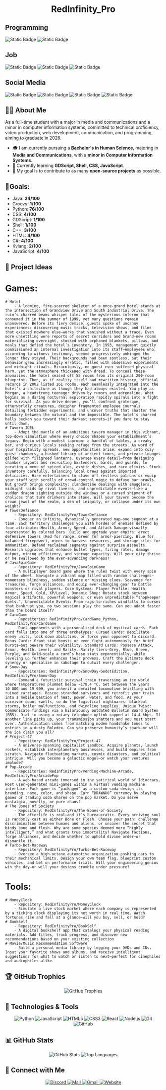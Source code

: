 <h1 align="center">RedInfinity_Pro</h1>

## Programming
<div class="brick-container">
    <div class="brick-row">
        <img alt="Static Badge" src="https://img.shields.io/badge/Github-Follow%20Me-white?style=for-the-badge&logo=github">
        <img alt="Static Badge" src="https://img.shields.io/badge/Stack%20Overflow-Follow%20Me-white?style=for-the-badge&logo=stackoverflow">
    </div>
</div>

## Job
<div class="brick-container">
    <div class="brick-row">
        <img alt="Static Badge" src="https://img.shields.io/badge/Indeed-Resume%20-white?style=for-the-badge&logo=indeed">
        <img alt="Static Badge" src="https://img.shields.io/badge/Monster-Resume%20-white?style=for-the-badge&logo=monster">
        <img alt="Static Badge" src="https://img.shields.io/badge/Linkedin-Resume%20-white?style=for-the-badge&logo=linkedin">
    </div>
</div>

## Social Media
<div class="brick-container">
    <div class="brick-row">
        <img alt="Static Badge" src="https://img.shields.io/badge/Bluesky-Follow%20Me-white?style=for-the-badge&logo=bluesky">
        <img alt="Static Badge" src="https://img.shields.io/badge/Soundcloud-Follow%20Me-white?style=for-the-badge&logo=soundcloud">
        <img alt="Static Badge" src="https://img.shields.io/badge/YouTube-Follow%20Me-white?style=for-the-badge&logo=youtube">
        <img alt="Static Badge" src="https://img.shields.io/badge/Reddit-Follow%20Me-white?style=for-the-badge&logo=reddit">
    </div>
</div>

## 🙋‍♂️ About Me
<p>
  As a full-time student with a major in media and communications and a minor in computer information systems, committed to technical proficiency, video production, web development, communication, and programming, aiming to graduate in 2026.
</p>

- 🎓 I am currently pursuing a **Bachelor's in Human Science**, majoring in **Media and Communications**, with a **minor in Computer Information Systems**.  
- 🌱 Currently learning **GDScript, Shell, CSS, JavaScript**.  
- 🎯 My goal is to contribute to as many **open-source projects** as possible.  

## 🎯Goals:

- Java: **24/100**
- Groovy: **1/100**
- Python: **76/100**
- CSS: **4/100**
- GDScript: **1/100**
- Shell: **1/100**
- C++: **3/100**
- HTML: **4/100**
- C#: **4/100**
- Kvlang: **2/100**
- JavaScript: **4/100**

## 📂 Project Ideas
# Games:
    # Hotel
        - A looming, fire-scarred skeleton of a once-grand hotel stands at the intersection of Grandview Drive and South Industrial Drive. The ruin’s charred beams whisper tales of the mysterious inferno that consumed it in the summer of 1999, yet many questions remain unanswered. Before its fiery demise, guests spoke of uncanny experiences: discovering music tracks, television shows, and films that existed nowhere else—works that vanished without a trace. Even more unsettling were reports of secret corridors and brand-new rooms materializing overnight, stocked with orphaned blankets, pillows, and meals that defied the hotel’s inventory. In 1993, management quietly commissioned an internal investigation into its staff—employees who, according to witness testimony, seemed progressively unhinged the longer they stayed. Their backgrounds had been spotless, but their behavior grew increasingly erratic, filled with obsessive experiments and midnight rituals. Miraculously, no guest ever suffered physical harm, yet the atmosphere thickened with dread. To conceal these anomalies, the hotel sealed off 55 rooms from its original 200-room blueprint. Then, as if reality itself had rewritten history, official records in 2002 listed 261 rooms, each seamlessly integrated into the hotel’s architecture as though they had always existed. You play as Morgan, a headstrong teenager driven by rumors and adrenaline. What begins as a daring nocturnal exploration rapidly spirals into a fight for survival. As you delve deeper, you’ll confront grotesque, otherworldly creatures, decipher fragmented employee journals detailing forbidden experiments, and uncover truths that shatter the boundary between the natural and the impossible. The hotel’s charred halls beckon you toward their darkest secrets—if you dare to stay until dawn.
    # Tavern IDEL
        - Adopt the mantle of an ambitious tavern manager in this vibrant, top-down simulation where every choice shapes your establishment’s legacy. Begin with a modest taproom: a handful of tables, a creaky bar, and curious locals seeking refuge from the streets. As word of your hospitality spreads, new opportunities arise: expand into cozy guest chambers, a hushed library of ancient tomes, and private lounges gilded with filigreed lanterns. Oversee every detail—from designing chamber layouts and recruiting bartenders, bards, and guards, to curating a menu of spiced ales, exotic dishes, and rare elixirs. Stock inventory carefully, balancing local brews against imported delicacies. Hire entertainers to stave off restless patrons or equip your staff with scrolls of crowd-control magic to defuse bar brawls. But growth brings complexity: clandestine dealings with smugglers, midnight raids by rival taverns, and unpredictable events—like a sudden dragon sighting outside the windows or a cursed shipment of chalices that turn drinkers into stone. Will your tavern become the crown jewel of the realm, a den of iniquity, or collapse under its own weight?
    # TowerDefiance
        - Repository: RedInfinityPro/TowerDefiance
        - Conquer an infinite, dynamically generated map—one segment at a time. Each territory challenges you with hordes of enemies defined by four attributes—Health, Armor, Speed, and Attack Damage—visually represented by colored bars. Build and upgrade your empire: erect defensive towers (Red for range, Green for armor-piercing, Blue for balanced firepower), mines to harvest resources, and storage silos for ammunition. Defend reclaimed segments against surprise assaults. Research upgrades that enhance bullet types, firing rates, damage output, mining efficiency, and storage capacity. Will your city thrive or be swallowed by the ever-advancing darkness?
    # JavaSpinGame
        - Repository: RedInfinityPro/JavaSpinGame
        - A multiplayer board game where the rules twist with every spin of the wheel. Navigate a vibrant map filled with random challenges—momentary blindness, sudden silence or missing clues. Scavenge for treasures, forge alliances, and equip ever-changing gear to battle monsters or rival players. Core Systems: Player Profile: Health, Armor, Speed, Gold, XP/Level, Dynamic Shop: Rotate stock between magical artifacts, powerful weapons, or even unpredictable “shopkeeper duels.”, Unpredictable Events: From rags-to-riches windfalls to curses that bankrupt you, no two sessions play the same. Can you adapt faster than the board itself?
    # CardGame
        - Repositories: RedInfinityPro/CardGame_Python, RedInfinityPro/CardGame
        - Duel opponents with a personalized deck of mystical cards. Each card falls into one of three archetypes: Cursed Cards: Debilitate enemy units, lock down abilities, or force your opponent to discard. Bonus Cards: Grant stat boosts or even fight autonomously for brief bursts—but beware their volatility. Standard Cards: Possess Attack, Armor, Health, Level, and Rarity. Rarity tiers—Grey, Blue, Green, Purple, and Gold—scale a card’s base stats exponentially, while leveling up further enhances their prowess. Craft the ultimate deck synergy or specialize in sabotage to outwit every challenger.
    # Snow-Day
        - Repositories: RedInfinityPro/SnowDay-GodotEdition, RedInfinityPro/Snow-Day
        - Command a futuristic survival train traversing an ice world where temperatures plummet below −178.4 °C. Set between the years 10 000 and 19 999, you inherit a derailed locomotive bristling with ruined carriages. Rescue stranded survivors and retrofit your train into a mobile bastion of heat, power, water, and food. As your survivor count swells, so do the logistical nightmares: blackout storms, boiler malfunctions, and dwindling supplies. Unique Twist: Communicate findings via a hilariously outdated Bulletin Board System (BBS). Dial in using a rotary telephone uplink capped at 14.4 kbps. If another line picks up, your transmission shatters and you must start over. Authentication comes from matching modem handshake tones to entries in a dusty Rolodex. Can you preserve humanity’s spark—or will the ice claim you all?
    # Project-47
        - Repository: RedInfinityPro/Project-47
        - A universe-spanning capitalist sandbox. Acquire planets, launch rockets, establish interplanetary businesses, and build empires from scratch. Navigate fluctuating markets, cosmic disasters, and political intrigue. Will you become a galactic mogul—or watch your ventures implode?
    # Pop-Arcade
        - Repositories: RedInfinityPro/Vending-Machine-Arcade, RedInfinityPro/ArcadePop
        - A web-based arcade immersed in the satirical world of Idiocracy. Host user-generated mini-games within a virtual vending machine interface. Each game is “packaged” as a custom soda—design its branding, name, color, and shape. Earn “BRAWNDO” currency by playing games or trading soda shares on the pop market. Do you serve nostalgia, novelty, or pure chaos?
    # The Bones of Society
        - Repository: RedInfinityPro/The-Bones-of-Society
        - The afterlife is real—and it’s bureaucratic. Every arriving soul is randomly cast as either Bone or Flesh. Choose your path: challenge discrimination between humans and aliens, or uncover the secret that binds bone and flesh. Why are some species deemed more “highly intelligent,” and what grants true immortality? Navigate factions, forge alliances, and decide whether to uphold divine order—or dismantle it.
    # Turbo-Bet-Raceway
        - Repository: RedInfinityPro/Turbo-Bet-Raceway
        - Oversee a high-octane automotive organization pushing cars to their mechanical limits. Design your own team flag, blueprint custom vehicles, and bet on performance trials. Will your engineering genius win the day—or will your designs crumble under pressure?
    
# Tools:
    # MoneyClock
        - Repository: RedInfinityPro/MoneyClock
        - Simulate a live stock market where each company is represented by a ticking clock displaying its net worth in real time. Watch fortunes rise and fall at a glance—will you buy, sell, or hold?
    # BookSelf
        - Repository: RedInfinityPro/BookSelf
        - A digital bookshelf app that catalogs your physical reading materials. Add titles, track progress, and discover new recommendations based on your existing collection
    # Movie/Music Recommendation Software
        - Build a personal media library by logging your DVDs and CDs. Input your favorite shows and albums, and receive intelligent suggestions for what to watch or listen to next—perfect for cinephiles and audiophiles alike.

## 🏆 GitHub Trophies

<p align="center">
  <img src="https://github-profile-trophy.vercel.app/?username=RedInfinityPro&theme=radical" alt="GitHub Trophies">
</p>

## 🚀 Technologies & Tools  
<p align="center">
  <img src="https://img.shields.io/badge/-Python-333333?style=flat&logo=python" alt="Python">
  <img src="https://img.shields.io/badge/-JavaScript-333333?style=flat&logo=javascript" alt="JavaScript">
  <img src="https://img.shields.io/badge/-HTML5-333333?style=flat&logo=html5" alt="HTML5">
  <img src="https://img.shields.io/badge/-CSS3-333333?style=flat&logo=css3" alt="CSS3">
  <img src="https://img.shields.io/badge/-React-333333?style=flat&logo=react" alt="React">
  <img src="https://img.shields.io/badge/-Node.js-333333?style=flat&logo=node.js" alt="Node.js">
  <img src="https://img.shields.io/badge/-Git-333333?style=flat&logo=git" alt="Git">
  <img src="https://img.shields.io/badge/-GitHub-333333?style=flat&logo=github" alt="GitHub">
</p>

## 📊 GitHub Stats

<p align="center">
  <img src="https://github-readme-stats.vercel.app/api?username=RedInfinityPro&show_icons=true&theme=radical" alt="GitHub Stats">
  <img src="https://github-readme-stats.vercel.app/api/top-langs/?username=RedInfinityPro&layout=compact&theme=radical" alt="Top Languages">
</p>

## 🔗 Connect with Me

<p align="center">
    <a href="https://discord.com/channels/RedInfinity_Pro">
        <img src="https://img.shields.io/badge/-Discord-333333?style=flat&logo=discord" alt="Discord">
    </a>
    <a href="mailto:daniel.tower@lander.edu">
        <img src="https://img.shields.io/badge/-Outlook-333333?style=flat&logo=microsoft-outlook" alt="Mail">
    </a>
    <a href="mailto:danieltower101501@gmail.com">
        <img src="https://img.shields.io/badge/-Gmail-333333?style=flat&logo=gmail" alt="Gmail">
    </a>
    <a href="https://danieltower101501.wixsite.com/my-site">
        <img src="https://img.shields.io/badge/-Website-333333?style=flat&logo=google-chrome" alt="Website">
    </a>
</p>

